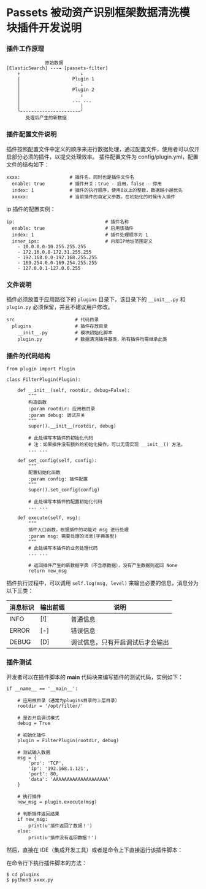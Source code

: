# Passets 被动资产识别框架数据清洗模块插件开发说明

### 插件工作原理

```
              原始数据
[ElasticSearch] ---→ [passets-filter]
    ↑                      ↓
    |                   Plugin 1
    │                      ↓
    │                   Plugin 2
    │                      ↓
    │                   ... ...
    │                      |
    ╰----------------------╯
       处理后产生的新数据        
```

### 插件配置文件说明

插件按照配置文件中定义的顺序来进行数据处理，通过配置文件，使用者可以仅开启部分必须的插件，以提交处理效率。
插件配置文件为 config/plugin.yml，配置文件的结构如下：
```
xxxx:                  # 插件名，同时也是插件文件名
  enable: true         # 插件开关：true - 启用，false - 停用
  index: 1             # 插件的执行顺序，使用0以上的整数，数据越小越优先
  xxxxx:               # 当前插件的自定义参数，在初始化的时候传入插件
```

ip 插件的配置实例：

```
ip:                                 # 插件名称
  enable: true                      # 启用该插件
  index: 1                          # 插件处理顺序为 1
  inner_ips:                        # 内部IP地址范围定义
    - 10.0.0.0-10.255.255.255
    - 172.16.0.0-172.31.255.255
    - 192.168.0.0-192.168.255.255
    - 169.254.0.0-169.254.255.255
    - 127.0.0.1-127.0.0.255
```

### 文件说明

插件必须放置于应用路径下的 `plugins` 目录下，该目录下的 `__init__.py` 和 `plugin.py` 必须保留，并且不建议用户修改。
```
src                      # 代码目录
  plugins                # 插件存放目录
    __init__.py          # 模块初始化脚本
    plugin.py            # 数据清洗插件基类，所有插件均需继承此类
```

### 插件的代码结构

```
from plugin import Plugin

class FilterPlugin(Plugin):

    def __init__(self, rootdir, debug=False):
        """
        构造函数
        :param rootdir: 应用根目录
        :param debug: 调试开关
        """
        super().__init__(rootdir, debug)

        # 此处编写本插件的初始化代码
        # 注：如果插件没有额外的初始化操作，可以无需实现 __init__() 方法。
        ... ...
    
    def set_config(self, config):
        """
        配置初始化函数
        :param config: 插件配置
        """
        super().set_config(config)
        
        # 此处编写本插件的配置初始化代码
        ... ...
        
    def execute(self, msg):
        """
        插件入口函数，根据插件的功能对 msg 进行处理
        :param msg: 需要处理的消息(字典类型)
        """
        # 此处编写本插件的业务处理代码
        ... ...
        
        # 返回插件产生的新数据字典（不含原数据），没有产生数据则返回 None
        return new_msg

```

插件执行过程中，可以调用 `self.log(msg, level)` 来输出必要的信息，消息分为以下三类：

| 消息标识 |  输出前缀  | 说明
|----------|------------|--------------------------------|
|  INFO    |  [!]       | 普通信息
|  ERROR   |  [-]       | 错误信息
|  DEBUG   |  [D]       | 调试信息，只有开启调试后才会输出



### 插件测试

开发者可以在插件脚本的 __main__ 代码块来编写插件的测试代码，实例如下：

```
if __name__ == '__main__':

    # 应用根目录（通常为plugins目录的上层目录）
    rootdir = '/opt/filter/'
    
    # 是否开启调试模式
    debug = True
    
    # 初始化插件
    plugin = FilterPlugin(rootdir, debug)
    
    # 测试输入数据
    msg = {
        'pro': 'TCP',
        'ip': '192.168.1.121',
        'port': 80,
        'data': 'AAAAAAAAAAAAAAAAAAAA'
    }
    
    # 执行插件
    new_msg = plugin.execute(msg)
    
    # 判断插件返回结果
    if new_msg:
        print(u'插件返回了数据！')
    else:
        print(u'插件没有返回数据！')
```

然后，直接在 IDE（集成开发工具）或者是命令上下直接运行该插件脚本：

在命令行下执行插件脚本的方法：
```
$ cd plugins
$ python3 xxxx.py
```
